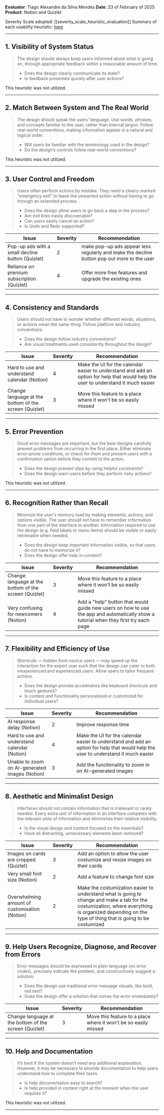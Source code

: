 <!-- This Heuristic Evaluation Workbook replicates the one proposed by the 
Nielsen Norman Group available at: https://media.nngroup.com/media/articles/attachments/Heuristic_Evaluation_Workbook_-_Nielsen_Norman_Group.pdf
-->

**Evaluator**: Tiago Alexandre da Silva Mendes
**Date**: 23 of February of 2025 
**Product**: Notion and Quizlet

Severity Scale adopted: [[severity_scale_heuristic_evaluation]]
Summary of each usability heuristic: [here](https://media.nngroup.com/media/articles/attachments/Heuristic_Summary1-compressed.pdf)

---

## 1. Visibility of System Status  
> The design should always keep users informed about what is going on, through appropriate feedback within a reasonable amount of time.  
> - Does the design clearly communicate its state?  
> - Is feedback presented quickly after user actions?  

This heuristic was not utilized.  

---

## 2. Match Between System and The Real World  
> The design should speak the users' language. Use words, phrases, and concepts familiar to the user, rather than internal jargon. Follow real-world conventions, making information appear in a natural and logical order.  
> - Will users be familiar with the terminology used in the design?  
> - Do the design’s controls follow real-world conventions?  

This heuristic was not utilized.  

---

## 3. User Control and Freedom  
> Users often perform actions by mistake. They need a clearly marked "emergency exit" to leave the unwanted action without having to go through an extended process.  
> - Does the design allow users to go back a step in the process?  
> - Are exit links easily discoverable?  
> - Can users easily cancel an action?  
> - Is Undo and Redo supported?  

| **Issue**                                            | **Severity** | **Recommendation**                                  |
|------------------------------------------------------|------------|--------------------------------------------------|
| Pop-up ads with a small decline button (Quizlet)    | 2          | make pop-up ads appear less regularly and make the decline button pop out more to the user |
| Reliance on premium subscription (Quizlet)         | 4          | Offer more free features and upgrade the existing ones |

---

## 4. Consistency and Standards  
> Users should not have to wonder whether different words, situations, or actions mean the same thing. Follow platform and industry conventions.  
> - Does the design follow industry conventions?  
> - Are visual treatments used consistently throughout the design?  

| **Issue**                                            | **Severity** | **Recommendation**                                  |
|------------------------------------------------------|------------|--------------------------------------------------|
| Hard to use and understand calendar (Notion) | 4        | Make the UI for the calendar easier to understand and add an option for help that would help the user to understand it much easier |
| Change language at the bottom of the screen (Quizlet) | 3 | Move this feature to a place where it won't be so easily missed |

---

## 5. Error Prevention  
> Good error messages are important, but the best designs carefully prevent problems from occurring in the first place. Either eliminate error-prone conditions, or check for them and present users with a confirmation option before they commit to the action.  
> - Does the design prevent slips by using helpful constraints?  
> - Does the design warn users before they perform risky actions?  

This heuristic was not utilized.  

---

## 6. Recognition Rather than Recall  
> Minimize the user's memory load by making elements, actions, and options visible. The user should not have to remember information from one part of the interface to another. Information required to use the design (e.g. field labels or menu items) should be visible or easily retrievable when needed.  
> - Does the design keep important information visible, so that users do not have to memorize it?  
> - Does the design offer help in-context?  

| **Issue**                            | **Severity** | **Recommendation**               |
|--------------------------------------|------------|---------------------------------|
| Change language at the bottom of the screen (Quizlet) | 3 | Move this feature to a place where it won't be so easily missed |
| Very confusing for newcomers (Notion) | 4 | Add a "help" button that would guide new users on how to use the app and automatically show a tutorial when they first try each page |

---

## 7. Flexibility and Efficiency of Use  
> Shortcuts — hidden from novice users — may speed up the interaction for the expert user such that the design can cater to both inexperienced and experienced users. Allow users to tailor frequent actions.  
> - Does the design provide accelerators like keyboard shortcuts and touch gestures?  
> - Is content and functionality personalized or customized for individual users?  

| **Issue**                            | **Severity** | **Recommendation**               |
|--------------------------------------|------------|---------------------------------|
| AI response delay (Notion)           | 2          | Improve response time             |
| Hard to use and understand calendar (Notion) | 4        | Make the UI for the calendar easier to understand and add an option for help that would help the user to understand it much easier |
| Unable to zoom on AI-generated images (Notion) | 3 | Add the functionality to zoom in on AI-generated images |

---

## 8. Aesthetic and Minimalist Design  
> Interfaces should not contain information that is irrelevant or rarely needed. Every extra unit of information in an interface competes with the relevant units of information and diminishes their relative visibility.  
> - Is the visual design and content focused on the essentials?  
> - Have all distracting, unnecessary elements been removed?  

| **Issue**                            | **Severity** | **Recommendation**               |
|--------------------------------------|------------|---------------------------------|
| Images on cards are cropped (Quizlet) | 3         | Add an option to allow the user costumize and resize images on their cards |
| Very small font size (Notion)           | 2         | Add a feature to change font size |
| Overwhelming amount of customisation (Notion) | 2         | Make the costumization easier to understand what is going to change and make a tab for the costumization, where everything is organized depending on the type of thing that is going to be costumized |


---

## 9. Help Users Recognize, Diagnose, and Recover from Errors  
> Error messages should be expressed in plain language (no error codes), precisely indicate the problem, and constructively suggest a solution.  
> - Does the design use traditional error message visuals, like bold, red text?  
> - Does the design offer a solution that solves the error immediately?  

| **Issue**                            | **Severity** | **Recommendation**               |
|--------------------------------------|------------|---------------------------------|
| Change language at the bottom of the screen (Quizlet) | 3 |  Move this feature to a place where it won't be so easily missed |

---

## 10. Help and Documentation  
> It’s best if the system doesn’t need any additional explanation. However, it may be necessary to provide documentation to help users understand how to complete their tasks.  
> - Is help documentation easy to search?  
> - Is help provided in context right at the moment when the user requires it?  

This heuristic was not utilized.  

---
